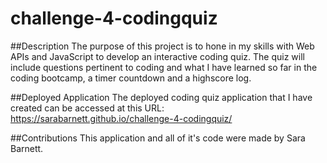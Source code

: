 # challenge-4-codingquiz

##Description
The purpose of this project is to hone in my skills with Web APIs and JavaScript to develop an interactive coding quiz.  The quiz will include questions pertinent to coding and what I have learned so far in the coding bootcamp, a timer countdown and a highscore log.

##Deployed Application
The deployed coding quiz application that I have created can be accessed at this URL:
https://sarabarnett.github.io/challenge-4-codingquiz/

##Contributions
This application and all of it's code were made by Sara Barnett.
